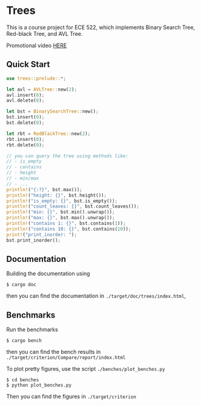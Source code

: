 # Trees

This is a course project for ECE 522, which implements Binary Search Tree, Red-black Tree, and AVL Tree.

Promotional video [HERE](https://www.dropbox.com/s/txy1urw028ow7os/ECE_522_video_v2.mp4?dl=0)

## Quick Start

```rust
use trees::prelude::*;

let avl = AVLTree::new(2);
avl.insert(0);
avl.delete(0);

let bst = BinarySearchTree::new();
bst.insert(0);
bst.delete(0);

let rbt = RedBlackTree::new(2);
rbt.insert(0);
rbt.delete(0);

// you can query the tree using methods like: 
// - is_empty
// - contains
// - height
// - min/max
// - ...
println!("{:?}", bst.max());
println!("height: {}", bst.height());
println!("is_empty: {}", bst.is_empty());
println!("count_leaves: {}", bst.count_leaves());
println!("min: {}", bst.min().unwrap());
println!("max: {}", bst.max().unwrap());
println!("contains 1: {}", bst.contains(1));
println!("contains 10: {}", bst.contains(10));
print!("print_inorder: ");
bst.print_inorder();
```

## Documentation

Building the documentation using

```
$ cargo doc
```

then you can find the documentation in `./target/doc/trees/index.html`,  

## Benchmarks

Run the benchmarks

```
$ cargo bench
```

then you can find the bench results in `./target/criterion/Compare/report/index.html`

To plot pretty figures, use the script `./benches/plot_benches.py`

```
$ cd benches
$ python plot_benches.py
```

Then you can find the figures in `./target/criterion`
